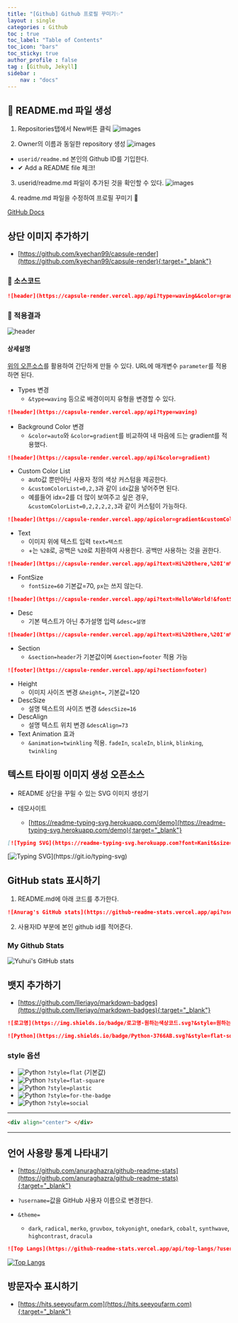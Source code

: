 ```yaml
---
title: "[Github] Github 프로필 꾸미기✨"
layout : single
categories : Github
toc : true
toc_label: "Table of Contents"
toc_icon: "bars"
toc_sticky: true
author_profile : false
tag : [Github, Jekyll]
sidebar :
    nav : "docs"
---
```


## 📄 README.md 파일 생성
1. Repositories탭에서 New버튼 클릭
![images](/images/2022-07-26-profile/profile1.png)

2. Owner의 이름과 동일한 repository 생성
![images](/images/2022-07-26-profile/profile2.png)
- `userid/readme.md` 본인의 Github ID를 기입한다.
- ✔ Add a README file 체크!

3. userid/readme.md 파일이 추가된 것을 확인할 수 있다.
![images](/images/2022-07-26-profile/profile3.png)

4. readme.md 파일을 수정하여 프로필 꾸미기 👑

[GitHub Docs](https://docs.github.com/en/account-and-profile/setting-up-and-managing-your-github-profile/customizing-your-profile/managing-your-profile-readme)

## 상단 이미지 추가하기
- [https://github.com/kyechan99/capsule-render](https://github.com/kyechan99/capsule-render){:target="_blank"}

### 📃 소스코드
```md
![header](https://capsule-render.vercel.app/api?type=waving&&color=gradient&customColorList=0,2,2,5,30&height=280&section=header&text=Hi%20there,%20I'm%20Yuhui.&fontSize=60&animation=fadeIn&desc=Yuhui's%20Dev%20Blog&descSize=16&descAlign=70)
```

### 📝 적용결과

![header](https://capsule-render.vercel.app/api?type=waving&&color=gradient&height=280&section=header&text=Hi%20there,%20I'm%20Yuhui.&fontSize=60&desc=Yuhui's%20Dev%20Blog&descSize=16&descAlign=73&animation=twinkling)

#### 상세설명
[위의 오픈소스](#상단-이미지-추가하기)를 활용하여 간단하게 만들 수 있다. URL에 ​​매개변수 `parameter`를 적용하면 된다.

- Types 변경
  - `&type=waving` 등으로 배경이미지 유형을 변경할 수 있다.
```md
![header](https://capsule-render.vercel.app/api?type=waving)
```
- Background Color 변경
  - `&color=auto`와 `&color=gradient`를 비교하여 내 마음에 드는 gradient를 적용했다.
```md
![header](https://capsule-render.vercel.app/api?&color=gradient)
```
- Custom Color List
  - auto값 뿐만아닌 사용자 정의 색상 커스텀을 제공한다.
  - `&customColorList=0,2,3`과 같이 `idx`값을 넣어주면 된다.
  - 예를들어 idx=2를 더 많이 보여주고 싶은 경우, `&customColorList=0,2,2,2,2,3`과 같이 커스텀이 가능하다.
```md
![header](https://capsule-render.vercel.app/apicolor=gradient&customColorList=0,2,2,5,30)
```
- Text
  - 이미지 위에 텍스트 입력 `text=텍스트`
  - +는 `%2B`로, 공백은 `%20`로 치환하여 사용한다. 공백만 사용하는 것을 권한다.
```md
![header](https://capsule-render.vercel.app/api?text=Hi%20there,%20I'm%20Yuhui.)
```
- FontSize 
  - `fontSize=60` 기본값=70, `px`는 쓰지 않는다.
```md
![header](https://capsule-render.vercel.app/api?text=Hello%World!&fontSize=40)
```
- Desc
  - 기본 텍스트가 아닌 추가설명 입력 `&desc=설명`
```md
![header](https://capsule-render.vercel.app/api?text=Hi%20there,%20I'm%20Yuhui.&fontSize=60&desc=Yuhui's%20Dev%20Blog)
```
- Section
  - `&section=header`가 기본값이며 `&section=footer` 적용 가능
```md
![footer](https://capsule-render.vercel.app/api?section=footer)
```
- Height
  - 이미지 사이즈 변경 `&height=`, 기본값=120
- DescSize
  - 설명 텍스트의 사이즈 변경 `&descSize=16`
- DescAlign
  - 설명 텍스트 위치 변경 `&descAlign=73`
- Text Animation 효과
  - `&animation=twinkling` 적용. `fadeIn`, `scaleIn`, `blink`, `blinking`, `twinkling`


## 텍스트 타이핑 이미지 생성 오픈소스
- README 상단을 꾸밀 수 있는 SVG 이미지 생성기

- 데모사이트
  - [https://readme-typing-svg.herokuapp.com/demo](https://readme-typing-svg.herokuapp.com/demo){:target="_blank"}

```md
[![Typing SVG](https://readme-typing-svg.herokuapp.com?font=Kanit&size=26&color=9600F7&center=true&lines=Hi+there%F0%9F%91%8B%2C+I'm+Yuhui+Seo.)](https://git.io/typing-svg)
```

[![Typing SVG](https://readme-typing-svg.herokuapp.com?font=Kanit&size=26&color=9600F7&center=true&lines=Hi+there%F0%9F%91%8B%2C+I'm+Yuhui+Seo.)](https://git.io/typing-svg)

## GitHub stats 표시하기

1. README.md에 아래 코드를 추가한다.

```md
![Anurag's GitHub stats](https://github-readme-stats.vercel.app/api?username=사용자ID&show_icons=true&theme=radical)
```

2. 사용자ID 부분에 본인 github id를 적어준다.

### My Github Stats
![Yuhui's GitHub stats](https://github-readme-stats.vercel.app/api?username=seoyh1104&show_icons=true&theme=radical)


## 뱃지 추가하기
- [https://github.com/Ileriayo/markdown-badges](https://github.com/Ileriayo/markdown-badges){:target="_blank"}


```md
![로고명](https://img.shields.io/badge/로고명-원하는색상코드.svg?&style=원하는스타일&logo=로고명또는simpleicons에서아이콘이름&logoColor=로고색상)
```

```md
![Python](https://img.shields.io/badge/Python-3766AB.svg?&style=flat-square&logo=Python&logoColor=white)
```

### style 옵션
- ![Python](https://img.shields.io/badge/Python-3766AB?style=flat&logo=Python&logoColor=white) `?style=flat` (기본값)
- ![Python](https://img.shields.io/badge/Python-3766AB?style=flat-square&logo=Python&logoColor=white) `?style=flat-square`
- ![Python](https://img.shields.io/badge/Python-3766AB?style=plastic&logo=Python&logoColor=white) `?style=plastic`
- ![Python](https://img.shields.io/badge/Python-3766AB?style=for-the-badge&logo=Python&logoColor=white) `?style=for-the-badge`
- ![Python](https://img.shields.io/badge/Python-3766AB?style=social&logo=appveyor&logo=Python&logoColor=white) `?style=social`

---

```html
<div align="center"> </div>
```

---

## 언어 사용량 통계 나타내기
- [https://github.com/anuraghazra/github-readme-stats](https://github.com/anuraghazra/github-readme-stats){:target="_blank"}

- `?username=`값을 GitHub 사용자 이름으로 변경한다.
- `&theme=`
  - `dark`, `radical`, `merko`, `gruvbox`, `tokyonight`, `onedark`, `cobalt`, `synthwave`, `highcontrast`, `dracula`

```md
![Top Langs](https://github-readme-stats.vercel.app/api/top-langs/?username=깃허브아이디&layout=레이아웃스타일&theme=스타일)
```

[![Top Langs](https://github-readme-stats.vercel.app/api/top-langs/?username=seoyh1104&layout=compact&theme=radical)](https://github.com/seoyh1104)


## 방문자수 표시하기
- [https://hits.seeyoufarm.com](https://hits.seeyoufarm.com){:target="_blank"}